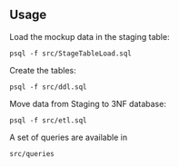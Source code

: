 ## Usage
Load the mockup data in the staging table:
```
psql -f src/StageTableLoad.sql
```

Create the tables:
```
psql -f src/ddl.sql
```

Move data from Staging to 3NF database:
```
psql -f src/etl.sql
```

A set of queries are available in 
```
src/queries
```
